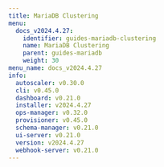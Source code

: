 ```yaml
---
title: MariaDB Clustering
menu:
  docs_v2024.4.27:
    identifier: guides-mariadb-clustering
    name: MariaDB Clustering
    parent: guides-mariadb
    weight: 30
menu_name: docs_v2024.4.27
info:
  autoscaler: v0.30.0
  cli: v0.45.0
  dashboard: v0.21.0
  installer: v2024.4.27
  ops-manager: v0.32.0
  provisioner: v0.45.0
  schema-manager: v0.21.0
  ui-server: v0.21.0
  version: v2024.4.27
  webhook-server: v0.21.0
---
```



